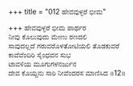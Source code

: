+++
title = "012 ಹೇವವುಳ್ಳರೆ ಭೀಮ"

+++
ಹೇವವುಳ್ಳರೆ ಭೀಮ ಪಾರ್ಥರ  
ನೀವು ಕೊಲುವುದು ಮೇಣು ರಣದಲಿ  
ಸಾವುದಲ್ಲದೆ ಗರುವರೊಳತೋಟಿಯಲಿ ತೊಡಕುವರೆ  
ಕಾವೆವೆಂದಿರಿ ಸೈಂಧವನ ಸುಭ  
ಟಾವಳಿಯ ಮೂಗುಗಳನರ್ಜುನ  
ದೇವ ಕೊಯ್ದನು ಸಾರಿ ನೀವೆಂದರಸ ಮಾಣಿಸಿದ   ॥12॥